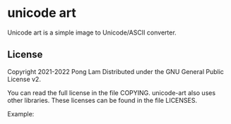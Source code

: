 unicode art
===========

Unicode art is a simple image to Unicode/ASCII converter.

License
-------

Copyright 2021-2022 Pong Lam
Distributed under the GNU General Public License v2.

You can read the full license in the file COPYING. unicode-art also uses other
libraries.  These licenses can be found in the file LICENSES.

Example:



